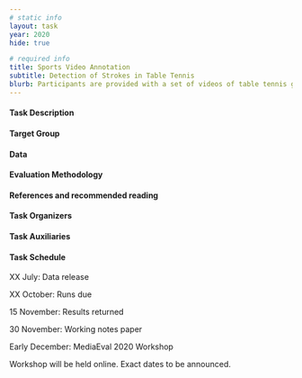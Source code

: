 ```yaml
---
# static info
layout: task
year: 2020
hide: true

# required info
title: Sports Video Annotation
subtitle: Detection of Strokes in Table Tennis 
blurb: Participants are provided with a set of videos of table tennis games and are required to build a classification system that automatically labels video segments with the strokes that players can be seen using in those segments. The ultimate goal of this research is to produce automatic annotation tools for sport faculties, local clubs and associations to help coaches to better assess and advise athletes during training.
---
```


<!-- # please respect the structure below-->


#### Task Description


#### Target Group


#### Data


#### Evaluation Methodology


#### References and recommended reading
<!-- # Please use the ACM format for references https://www.acm.org/publications/authors/reference-formatting (but no DOI needed)-->
<!-- # The paper title should be a hyperlink leading to the paper online-->


#### Task Organizers
<!-- # add the email address of the contact organizer-->


#### Task Auxiliaries
<!-- # if there are people helping with the task, but are not bearing the main responsibility for the task, they are auxiliaries. Please delete this heading if you have no auxiliaries-->

#### Task Schedule
XX July: Data release <!-- # Replace XX with your date. Latest possible is 31 July-->

XX October: Runs due <!-- # Replace XX with your date. Latest possible is 31 October-->

15 November: Results returned  <!-- Fixed. Please do not change-->

30 November: Working notes paper  <!-- Fixed. Please do not change-->

Early December: MediaEval 2020 Workshop <!-- Fixed. Please do not change-->

Workshop will be held online. Exact dates to be announced.
